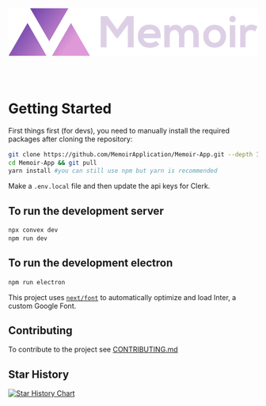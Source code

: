 <!-- This is a [Next.js](https://nextjs.org/) project bootstrapped with [`create-next-app`](https://github.com/vercel/next.js/tree/canary/packages/create-next-app). -->

<!-- ![Alt](https://repobeats.axiom.co/api/embed/666050adf3141b96af9b7d198422970553da7ba0.svg "Repobeats analytics image") -->


![alt text](/public/default-monochrome.svg)

<br><br/>

# Getting Started

First things first (for devs), you need to manually install the required packages after cloning the repository:

```bash
git clone https://github.com/MemoirApplication/Memoir-App.git --depth 1
cd Memoir-App && git pull
yarn install #you can still use npm but yarn is recommended
```

Make a `.env.local` file and then update the api keys for Clerk.

## To run the development server

```bash
npx convex dev 
npm run dev
```

## To run the development electron

```bash
npm run electron
```

This project uses [`next/font`](https://nextjs.org/docs/basic-features/font-optimization) to automatically optimize and load Inter, a custom Google Font.


## Contributing
To contribute to the project see [CONTRIBUTING.md](https://github.com/MemoirApplication/Memoir-App/blob/main/CONTRIBUTING.md)
## Star History

<a href="https://star-history.com/#MemoirApplication/Memoir-App&Date">
 <picture>
   <source media="(prefers-color-scheme: dark)" srcset="https://api.star-history.com/svg?repos=MemoirApplication/Memoir-App&type=Date&theme=dark" />
   <source media="(prefers-color-scheme: light)" srcset="https://api.star-history.com/svg?repos=MemoirApplication/Memoir-App&type=Date" />
   <img alt="Star History Chart" src="https://api.star-history.com/svg?repos=MemoirApplication/Memoir-App&type=Date" />
 </picture>
</a>